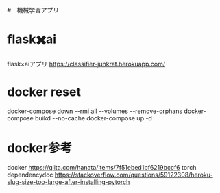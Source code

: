 #　機械学習アプリ

# flask✖️ai
flask×aiアプリ
https://classifier-junkrat.herokuapp.com/

# docker reset
docker-compose down --rmi all --volumes --remove-orphans
docker-compose buikd --no-cache
docker-compose up -d

# docker参考
docker
https://qiita.com/hanata/items/7f51ebed1bf6219bccf6
torch dependencydoc
https://stackoverflow.com/questions/59122308/heroku-slug-size-too-large-after-installing-pytorch